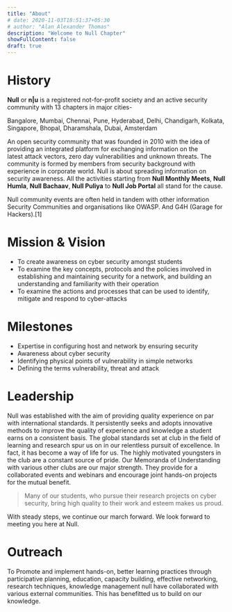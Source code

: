 ```yaml
---
title: "About"
# date: 2020-11-03T18:51:37+05:30
# author: "Alan Alexander Thomas"
description: "Welcome to Null Chapter"
showFullContent: false
draft: true
---
```

<!-- 
+++
title = "About"
date = "2020-04-11"
author = "Author1"
+++ -->

# History
**Null** or **n|u** is a registered not-for-profit society and an active security community with 13 chapters in major cities-

Bangalore, Mumbai, Chennai, Pune, Hyderabad, Delhi, Chandigarh, Kolkata, Singapore, Bhopal, Dharamshala, Dubai, Amsterdam

An open security community that was founded in 2010 with the idea of providing an integrated platform for exchanging information on the latest attack vectors, zero day vulnerabilities and unknown threats. The community is formed by members from security background with experience in corporate world. Null is about spreading information on security awareness. All the activities starting from **Null Monthly Meets**, **Null Humla**, **Null Bachaav**, **Null Puliya** to **Null Job Portal** all stand for the cause.

Null community events are often held in tandem with other information Security Communities and organisations like OWASP. And G4H (Garage for Hackers).[1]

# Mission & Vision

- To create awareness on cyber security amongst students
- To examine the key concepts, protocols and the policies involved in establishing and maintaining security for a network, and building an understanding and familiarity with their operation
- To examine the actions and processes that can be used to identify, mitigate and respond to cyber-attacks

# Milestones
- Expertise in configuring host and network by ensuring security
- Awareness about cyber security
- Identifying physical points of vulnerability in simple networks
- Defining the terms vulnerability, threat and attack

# Leadership
Null was established with the aim of providing quality experience on par with international standards. It persistently seeks and adopts innovative methods to improve the quality of experience and knowledge a student earns on a consistent basis. The global standards set at club in the field of learning and research spur us on in our relentless pursuit of excellence. In fact, it has become a way of life for us. The highly motivated youngsters in the club are a constant source of pride. Our Memoranda of Understanding with various other clubs are our major strength. They provide for a collaborated events and webinars and encourage joint hands-on projects for the mutual benefit. 
> Many of our students, who pursue their research projects on cyber security, bring high quality to their work and esteem makes us proud.

With steady steps, we continue our march forward. We look forward to meeting you here at Null.

# Outreach
To Promote and implement hands-on, better learning practices through participative planning, education, capacity building, effective networking, research techniques, knowledge management null have collaborated with various external communities. This has benefitted us to build on our knowledge.